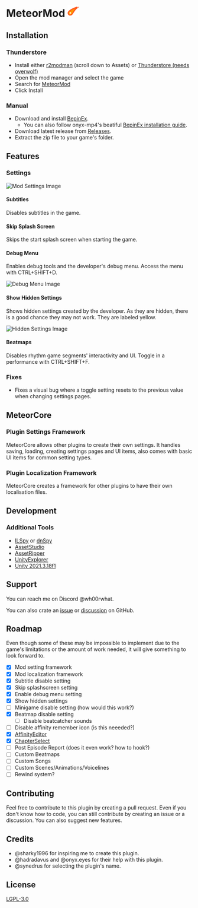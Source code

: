 # MeteorMod ![alt](ThunderStore/MeteorMod_icon_small.png "MeteorMod")

## Installation
### Thunderstore
- Install either [r2modman](https://github.com/ebkr/r2modmanPlus/releases/latest) (scroll down to Assets) or [Thunderstore (needs overwolf)](https://www.overwolf.com/app/Thunderstore-Thunderstore_Mod_Manager)
- Open the mod manager and select the game
- Search for [MeteorMod](https://thunderstore.io/c/goodbye-volcano-high/p/Comahar/MeteorMod/)
- Click Install

### Manual
- Download and install [BepinEx](https://docs.bepinex.dev/articles/user_guide/installation/index.html).
    - You can also follow onyx-mp4's beatiful [BepinEx installation guide](https://onyx-mp4.github.io/?scene=bepinex-unzip).
- Download latest release from [Releases](https://github.com/Comahar/MeteorMod/releases/latest/download/MeteorMod.zip).
- Extract the zip file to your game's folder.

## Features
### Settings
![Mod Settings Image](https://github.com/Comahar/MeteorMod/assets/40366128/ab1e7210-eafe-45df-ba68-cbc9953877e1)


#### Subtitles

Disables subtitles in the game.

#### Skip Splash Screen

Skips the start splash screen when starting the game.

#### Debug Menu

Enables debug tools and the developer's debug menu. Access the menu with CTRL+SHIFT+D.

![Debug Menu Image](https://github.com/Comahar/MeteorMod/assets/40366128/64d26043-ecf8-43a8-952e-faa9038e6d2a)


#### Show Hidden Settings

Shows hidden settings created by the developer. As they are hidden, there is a good chance they may not work. They are labeled yellow.

![Hidden Settings Image](https://github.com/Comahar/MeteorMod/assets/40366128/8304de17-2b6d-4c8e-b444-8718c8a4d66b)


#### Beatmaps

Disables rhythm game segments' interactivity and UI. Toggle in a performance with CTRL+SHIFT+F.

### Fixes

- Fixes a visual bug where a toggle setting resets to the previous value when changing settings pages.

## MeteorCore

### Plugin Settings Framework

MeteorCore allows other plugins to create their own settings. It handles saving, loading, creating settings pages and UI items, also comes with basic UI items for common setting types.

### Plugin Localization Framework

MeteorCore creates a framework for other plugins to have their own localisation files.

## Development

### Additional Tools
- [ILSpy](https://github.com/icsharpcode/ILSpy) or [dnSpy](https://github.com/dnSpy/dnSpy)
- [AssetStudio](https://github.com/Perfare/AssetStudio)
- [AssetRipper](https://github.com/AssetRipper/AssetRipper)
- [UnityExplorer](https://github.com/sinai-dev/UnityExplorer)
- [Unity 2021.3.18f1](https://unity.com/releases/editor/whats-new/2021.3.18)

## Support

You can reach me on Discord @wh00rwhat. 

You can also crate an [issue](https://github.com/Comahar/MeteorMod/issues) or [discussion](https://github.com/Comahar/MeteorMod/discussions) on GitHub.

## Roadmap

Even though some of these may be impossible to implement due to the game's limitations or the amount of work needed, it will give something to look forward to.

- [x] Mod setting framework
- [x] Mod localization framework
- [x] Subtitle disable setting
- [x] Skip splashscreen setting
- [x] Enable debug menu setting
- [x] Show hidden settings
- [ ] Minigame disable setting (how would this work?)
- [x] Beatmap disable setting
	- [ ] Disable beatcatcher sounds
- [ ] Disable affinity remember icon (is this neeeded?)
- [x] [AffinityEditor](https://github.com/Comahar/AffinityEditor)
- [x] [ChapterSelect](https://github.com/onyx-mp4/ChapterSelect)
- [ ] Post Episode Report (does it even work? how to hook?)
- [ ] Custom Beatmaps
- [ ] Custom Songs
- [ ] Custom Scenes/Animations/Voicelines
- [ ] Rewind system?

## Contributing

Feel free to contribute to this plugin by creating a pull request. Even if you don't know how to code, you can still contribute by creating an issue or a discussion. You can also suggest new features.


## Credits

- @sharky1996 for inspiring me to create this plugin.
- @hadradavus and @onyx.eyes for their help with this plugin.
- @synedrus for selecting the plugin's name.


## License

[LGPL-3.0](https://choosealicense.com/licenses/lgpl-3.0/)
